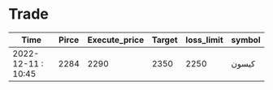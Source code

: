 # Trade

| Time               | Pirce | Execute_price | Target | loss_limit | symbol |
| ------------------ | ----- | ------------- | ------ | ---------- | ------ |
| 2022-12-11 : 10:45 | 2284  | 2290          | 2350   | 2250       | کیسون  |

